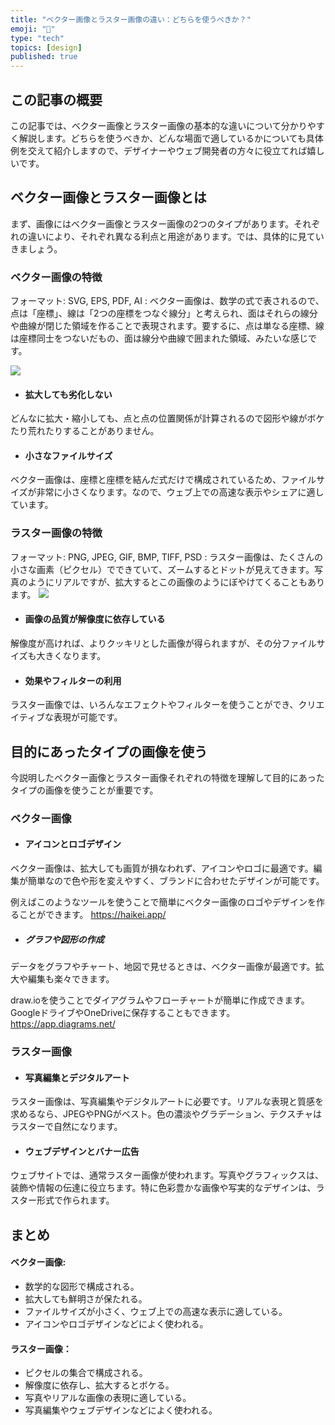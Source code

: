 ```yaml
---
title: "ベクター画像とラスター画像の違い：どちらを使うべきか？"
emoji: "🥪"
type: "tech"
topics: [design]
published: true
---
```


## この記事の概要
この記事では、ベクター画像とラスター画像の基本的な違いについて分かりやすく解説します。どちらを使うべきか、どんな場面で適しているかについても具体例を交えて紹介しますので、デザイナーやウェブ開発者の方々に役立てれば嬉しいです。

## ベクター画像とラスター画像とは
まず、画像にはベクター画像とラスター画像の2つのタイプがあります。それぞれの違いにより、それぞれ異なる利点と用途があります。では、具体的に見ていきましょう。

### ベクター画像の特徴
フォーマット: SVG, EPS, PDF, AI
:
ベクター画像は、数学の式で表されるので、点は「座標」、線は「2つの座標をつなぐ線分」と考えられ、面はそれらの線分や曲線が閉じた領域を作ることで表現されます。要するに、点は単なる座標、線は座標同士をつないだもの、面は線分や曲線で囲まれた領域、みたいな感じです。

![](https://storage.googleapis.com/zenn-user-upload/5a77e2d32ce6-20240415.png)

- #### 拡大しても劣化しない
どんなに拡大・縮小しても、点と点の位置関係が計算されるので図形や線がボケたり荒れたりすることがありません。

- #### 小さなファイルサイズ
ベクター画像は、座標と座標を結んだ式だけで構成されているため、ファイルサイズが非常に小さくなります。なので、ウェブ上での高速な表示やシェアに適しています。

### ラスター画像の特徴
フォーマット: PNG, JPEG, GIF, BMP, TIFF, PSD
:
ラスター画像は、たくさんの小さな画素（ピクセル）でできていて、ズームするとドットが見えてきます。写真のようにリアルですが、拡大するとこの画像のようにぼやけてくることもあります。
![](https://storage.googleapis.com/zenn-user-upload/2d86078345c0-20240415.png)

- #### 画像の品質が解像度に依存している
解像度が高ければ、よりクッキリとした画像が得られますが、その分ファイルサイズも大きくなります。

- #### 効果やフィルターの利用
ラスター画像では、いろんなエフェクトやフィルターを使うことができ、クリエイティブな表現が可能です。

## 目的にあったタイプの画像を使う
今説明したベクター画像とラスター画像それぞれの特徴を理解して目的にあったタイプの画像を使うことが重要です。

### ベクター画像
- #### アイコンとロゴデザイン
ベクター画像は、拡大しても画質が損なわれず、アイコンやロゴに最適です。編集が簡単なので色や形を変えやすく、ブランドに合わせたデザインが可能です。

例えばこのようなツールを使うことで簡単にベクター画像のロゴやデザインを作ることができます。
https://haikei.app/

- ##### グラフや図形の作成
データをグラフやチャート、地図で見せるときは、ベクター画像が最適です。拡大や編集も楽々できます。

draw.ioを使うことでダイアグラムやフローチャートが簡単に作成できます。
GoogleドライブやOneDriveに保存することもできます。
https://app.diagrams.net/

### ラスター画像
- #### 写真編集とデジタルアート
ラスター画像は、写真編集やデジタルアートに必要です。リアルな表現と質感を求めるなら、JPEGやPNGがベスト。色の濃淡やグラデーション、テクスチャはラスターで自然になります。

- #### ウェブデザインとバナー広告
ウェブサイトでは、通常ラスター画像が使われます。写真やグラフィックスは、装飾や情報の伝達に役立ちます。特に色彩豊かな画像や写実的なデザインは、ラスター形式で作られます。

## まとめ
#### ベクター画像:

- 数学的な図形で構成される。
- 拡大しても鮮明さが保たれる。
- ファイルサイズが小さく、ウェブ上での高速な表示に適している。
- アイコンやロゴデザインなどによく使われる。

#### ラスター画像：

- ピクセルの集合で構成される。
- 解像度に依存し、拡大するとボケる。
- 写真やリアルな画像の表現に適している。
- 写真編集やウェブデザインなどによく使われる。